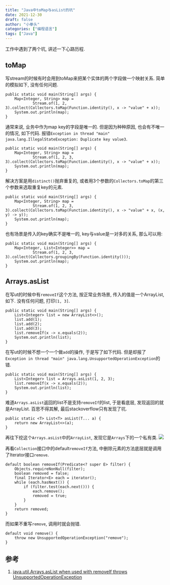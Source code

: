 ```yaml
---
title: "Java中toMap与asList的坑"
date: 2021-12-30
draft: false
author: "小拳头"
categories: ["编程语言"]
tags: ["Java"]
---
```


工作中遇到了两个坑, 讲述一下心路历程.

## toMap
写stream的时候有时会用到toMap来把某个实体的两个字段做一个映射关系. 简单的模拟如下, 没有任何问题.
```
public static void main(String[] args) {
    Map<Integer, String> map =
            Stream.of(1, 2, 3).collect(Collectors.toMap(Function.identity(), x -> "value" + x));
    System.out.println(map);
}
```

通常来说, 业务中作为map key的字段是唯一的. 但是因为种种原因, 也会有不唯一的情况, 如下代码. 报错`Exception in thread "main" java.lang.IllegalStateException: Duplicate key value3`.
```
public static void main(String[] args) {
    Map<Integer, String> map =
            Stream.of(1, 2, 3, 3).collect(Collectors.toMap(Function.identity(), x -> "value" + x));
    System.out.println(map);
}
```

解决方案是用`distinct()`抛弃重复的, 或者用3个参数的`Collectors.toMap`的第三个参数来选取重复key的元素. 
```
public static void main(String[] args) {
    Map<Integer, String> map =
            Stream.of(1, 2, 3, 3).collect(Collectors.toMap(Function.identity(), x -> "value" + x, (x, y) -> y));
    System.out.println(map);
}
```

也有场景是传入的key确实不是唯一的, key与value是一对多的关系, 那么可以用:
```
public static void main(String[] args) {
    Map<Integer, List<Integer>> map =
            Stream.of(1, 2, 3, 3).collect(Collectors.groupingBy(Function.identity()));
    System.out.println(map);
}
```

## Arrays.asList
在写ut的时候中有`removeIf`这个方法, 按正常业务场景, 传入的值是一个ArrayList, 如下. 没有任何问题, 打印`[1, 3]`.
```
public static void main(String[] args) {
    List<Integer> list = new ArrayList<>();
    list.add(1);
    list.add(2);
    list.add(3);
    list.removeIf(x -> x.equals(2));
    System.out.println(list);
}
```

在写ut的时候不想一个一个做`add`的操作, 于是写了如下代码. 但是却报了`Exception in thread "main" java.lang.UnsupportedOperationException`的错. 
```
public static void main(String[] args) {
    List<Integer> list = Arrays.asList(1, 2, 3);
    list.removeIf(x -> x.equals(2));
    System.out.println(list);
}
```

难道`Arrays.asList`返回的list不是支持`removeIf`的list, 于是看底层, 发现返回的就是ArrayList. 百思不得其解, 最后stackoverflow只有发现了坑.
```
public static <T> List<T> asList(T... a) {
    return new ArrayList<>(a);
}
```

再往下挖这个`Arrays.asList`中的`ArrayList`, 发现它是`Arrays`下的一个私有类.
![](/72_1.png)

再看`Collection`接口中的default`removeIf`方法, 中删除元素的方法底层就是调用了Iterator接口`remove`. 
```
default boolean removeIf(Predicate<? super E> filter) {
    Objects.requireNonNull(filter);
    boolean removed = false;
    final Iterator<E> each = iterator();
    while (each.hasNext()) {
        if (filter.test(each.next())) {
            each.remove();
            removed = true;
        }
    }
    return removed;
}
```

而如果不重写`remove`, 调用时就会抛错.   
```
default void remove() {
    throw new UnsupportedOperationException("remove");
}
```

## 参考
1. [java.util.Arrays.asList when used with removeIf throws UnsupportedOperationException](https://stackoverflow.com/questions/43020075/java-util-arrays-aslist-when-used-with-removeif-throws-unsupportedoperationexcep)